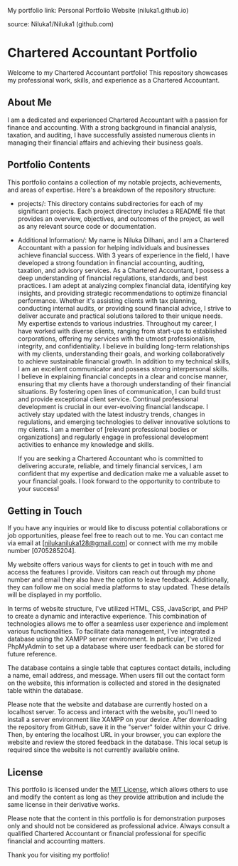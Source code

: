 My portfolio link: Personal Portfolio Website (niluka1.github.io)

source: Niluka1/Niluka1 (github.com)
# Chartered Accountant Portfolio

Welcome to my Chartered Accountant portfolio! This repository showcases my professional work, skills, and experience as a Chartered Accountant.

## About Me

I am a dedicated and experienced Chartered Accountant with a passion for finance and accounting. With a strong background in financial analysis, taxation, and auditing, I have successfully assisted numerous clients in managing their financial affairs and achieving their business goals.

## Portfolio Contents

This portfolio contains a collection of my notable projects, achievements, and areas of expertise. Here's a breakdown of the repository structure:

- projects/: This directory contains subdirectories for each of my significant projects. Each project directory includes a README file that provides an overview, objectives, and outcomes of the project, as well as any relevant source code or documentation.

- Additional Information/:
        My name is Niluka Dilhani, and I am a Chartered Accountant with a passion for helping individuals and businesses achieve financial success. With 3 years of experience in the field, I have developed a strong foundation in financial accounting, auditing, taxation, and advisory services.
        As a Chartered Accountant, I possess a deep understanding of financial regulations, standards, and best practices. I am adept at analyzing complex financial data, identifying key insights, and providing strategic recommendations to optimize financial performance. Whether it's assisting clients with tax planning, conducting internal audits, or providing sound financial advice, I strive to deliver accurate and practical solutions tailored to their unique needs.
        My expertise extends to various industries. Throughout my career, I have worked with diverse clients, ranging from start-ups to established corporations, offering my services with the utmost professionalism, integrity, and confidentiality. I believe in building long-term relationships with my clients, understanding their goals, and working collaboratively to achieve sustainable financial growth.
        In addition to my technical skills, I am an excellent communicator and possess strong interpersonal skills. I believe in explaining financial concepts in a clear and concise manner, ensuring that my clients have a thorough understanding of their financial situations. By fostering open lines of communication, I can build trust and provide exceptional client service.
        Continual professional development is crucial in our ever-evolving financial landscape. I actively stay updated with the latest industry trends, changes in regulations, and emerging technologies to deliver innovative solutions to my clients. I am a member of [relevant professional bodies or organizations] and regularly engage in professional development activities to enhance my knowledge and skills.</p>
        If you are seeking a Chartered Accountant who is committed to delivering accurate, reliable, and timely financial services, I am confident that my expertise and dedication make me a valuable asset to your financial goals. I look forward to the opportunity to contribute to your success!
## Getting in Touch

If you have any inquiries or would like to discuss potential collaborations or job opportunities, please feel free to reach out to me. You can contact me via email at [nilukaniluka128@gmail.com] or connect with me my mobile number [0705285204].

My website offers various ways for clients to get in touch with me and access the features I provide. Visitors can reach out through my phone number and email they also have the option to leave feedback. Additionally, they can follow me on social media platforms to stay updated. These details will be displayed in my portfolio.

In terms of website structure, I've utilized HTML, CSS, JavaScript, and PHP to create a dynamic and interactive experience. This combination of technologies allows me to offer a seamless user experience and implement various functionalities. To facilitate data management, I've integrated a database using the XAMPP server environment. In particular, I've utilized PhpMyAdmin to set up a database where user feedback can be stored for future reference.

The database contains a single table that captures contact details, including a name, email address, and message. When users fill out the contact form on the website, this information is collected and stored in the designated table within the database.

Please note that the website and database are currently hosted on a localhost server. To access and interact with the website, you'll need to install a server environment like XAMPP on your device. After downloading the repository from GitHub, save it in the "server" folder within your C drive. Then, by entering the localhost URL in your browser, you can explore the website and review the stored feedback in the database. This local setup is required since the website is not currently available online.
## License

This portfolio is licensed under the [MIT License](LICENSE), which allows others to use and modify the content as long as they provide attribution and include the same license in their derivative works.

Please note that the content in this portfolio is for demonstration purposes only and should not be considered as professional advice. Always consult a qualified Chartered Accountant or financial professional for specific financial and accounting matters.

Thank you for visiting my portfolio!
